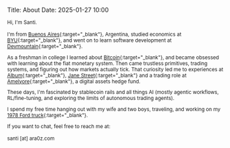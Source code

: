 Title: About
Date: 2025-01-27 10:00

<small>Hi, I'm Santi.

I'm from [Buenos Aires](https://www.argentina.travel/en/buenos-aires/caba){:target="_blank"}, Argentina, studied economics at [BYU](https://www.byu.edu/){:target="_blank"}, and went on to learn software development at [Devmountain](http://devmountain.com){:target="_blank"}.

As a freshman in college I learned about [Bitcoin](https://bitcoin.org/bitcoin.pdf){:target="_blank"}, and became obsessed with learning about the fiat monetary system. Then came trustless primitives, trading systems, and figuring out how markets actually tick. That curiosity led me to experiences at [Album](https://www.album.vc/){:target="_blank"}, [Jane Street](https://www.janestreet.com/){:target="_blank"} and a trading role at [Amelyore](https://www.amelyore.io){:target="_blank"}, a digital assets hedge fund.

These days, I'm fascinated by stablecoin rails and all things AI (mostly agentic workflows, RL/fine-tuning, and exploring the limits of autonomous trading agents).

I spend my free time hanging out with my wife and two boys, traveling, and working on my [1978 Ford truck](https://imgur.com/a/7vdpApW){:target="_blank"}.

If you want to chat, feel free to reach me at:

santi [at] ara0z.com</small>

